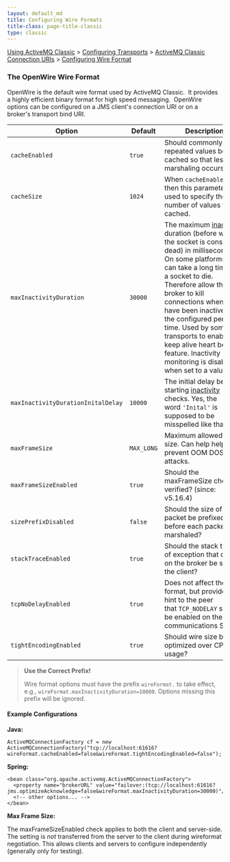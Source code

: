 ```yaml
---
layout: default_md
title: Configuring Wire Formats 
title-class: page-title-classic
type: classic
---
```


 [Using ActiveMQ Classic](using-activemq-classic) > [Configuring Transports](configuring-transports) > [ActiveMQ Classic Connection URIs](activemq-classic-connection-uris) > [Configuring Wire Format](configuring-wire-formats)

### The OpenWire Wire Format

OpenWire is the default wire format used by ActiveMQ Classic.  It provides a highly efficient binary format for high speed messaging.  OpenWire options can be configured on a JMS client's connection URI or on a broker's transport bind URI.

Option|Default|Description
---|---|---
`cacheEnabled`|`true`|Should commonly repeated values be cached so that less marshaling occurs?
`cacheSize`|`1024`|When `cacheEnabled=true` then this parameter is used to specify the number of values to be cached.
`maxInactivityDuration`|`30000`|The maximum [inactivity](activemq-inactivitymonitor) duration (before which the socket is considered dead) in milliseconds. On some platforms it can take a long time for a socket to die. Therefore allow the broker to kill connections when they have been inactive for the configured period of time. Used by some transports to enable a keep alive heart beat feature. Inactivity monitoring is disabled when set to a value `<= 0`.
`maxInactivityDurationInitalDelay`|`10000`|The initial delay before starting [inactivity](activemq-inactivitymonitor) checks. Yes, the word `'Inital'` is supposed to be misspelled like that.
`maxFrameSize`|`MAX_LONG`|Maximum allowed frame size. Can help help prevent OOM DOS attacks.
`maxFrameSizeEnabled`|`true`|Should the maxFrameSize check be verified? (since: v5.16.4)
`sizePrefixDisabled`|`false`|Should the size of the packet be prefixed before each packet is marshaled?
`stackTraceEnabled`|`true`|Should the stack trace of exception that occur on the broker be sent to the client?
`tcpNoDelayEnabled`|`true`|Does not affect the wire format, but provides a hint to the peer that `TCP_NODELAY` should be enabled on the communications Socket.
`tightEncodingEnabled`|`true`|Should wire size be optimized over CPU usage?

> **Use the Correct Prefix!**
> 
> Wire format options must have the prefix `wireFormat.` to take effect, e.g., `wireFormat.maxInactivityDuration=10000`. Options missing this prefix will be ignored.

#### Example Configurations

**Java:**
```
ActiveMQConnectionFactory cf = new ActiveMQConnectionFactory("tcp://localhost:61616?wireFormat.cacheEnabled=false&wireFormat.tightEncodingEnabled=false");
```

**Spring:**
```
<bean class="org.apache.activemq.ActiveMQConnectionFactory">
  <property name="brokerURL" value="failover:(tcp://localhost:61616?jms.optimizeAcknowledge=false&wireFormat.maxInactivityDuration=30000)"/>
  <!-- other options... -->
</bean>
```

**Max Frame Size:**

The maxFrameSizeEnabled check applies to both the client and server-side. The setting is _not_ transferred from the server to the client during wireformat negotiation. This allows clients and servers to configure independently (generally only for testing).
